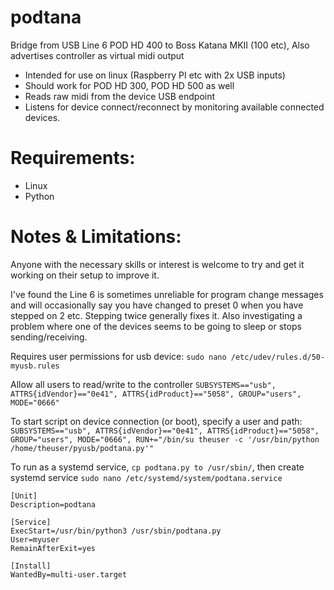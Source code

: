 # podtana
Bridge from USB Line 6 POD HD 400 to Boss Katana MKII (100 etc), Also advertises controller as virtual midi output

- Intended for use on linux (Raspberry PI etc with 2x USB inputs)
- Should work for POD HD 300, POD HD 500 as well
- Reads raw midi from the device USB endpoint
- Listens for device connect/reconnect by monitoring available connected devices.

# Requirements:
- Linux
- Python

# Notes & Limitations:

Anyone with the necessary skills or interest is welcome to try and get it working on their setup to improve it. 

I've found the Line 6 is sometimes unreliable for program change messages and will occasionally say you have changed to preset 0 when you have stepped on 2 etc. Stepping twice generally fixes it. Also investigating a problem where one of the devices seems to be going to sleep or stops sending/receiving.

Requires user permissions for usb device:
`sudo nano /etc/udev/rules.d/50-myusb.rules`

Allow all users to read/write to the controller
`SUBSYSTEMS=="usb", ATTRS{idVendor}=="0e41", ATTRS{idProduct}=="5058", GROUP="users", MODE="0666"`

To start script on device connection (or boot), specify a user and path:
`SUBSYSTEMS=="usb", ATTRS{idVendor}=="0e41", ATTRS{idProduct}=="5058", GROUP="users", MODE="0666", RUN+="/bin/su theuser -c '/usr/bin/python /home/theuser/pyusb/podtana.py'"`

To run as a systemd service, `cp podtana.py to /usr/sbin/`, then create systemd service `sudo nano /etc/systemd/system/podtana.service`

```
[Unit]
Description=podtana

[Service]
ExecStart=/usr/bin/python3 /usr/sbin/podtana.py
User=myuser
RemainAfterExit=yes

[Install]
WantedBy=multi-user.target
```





